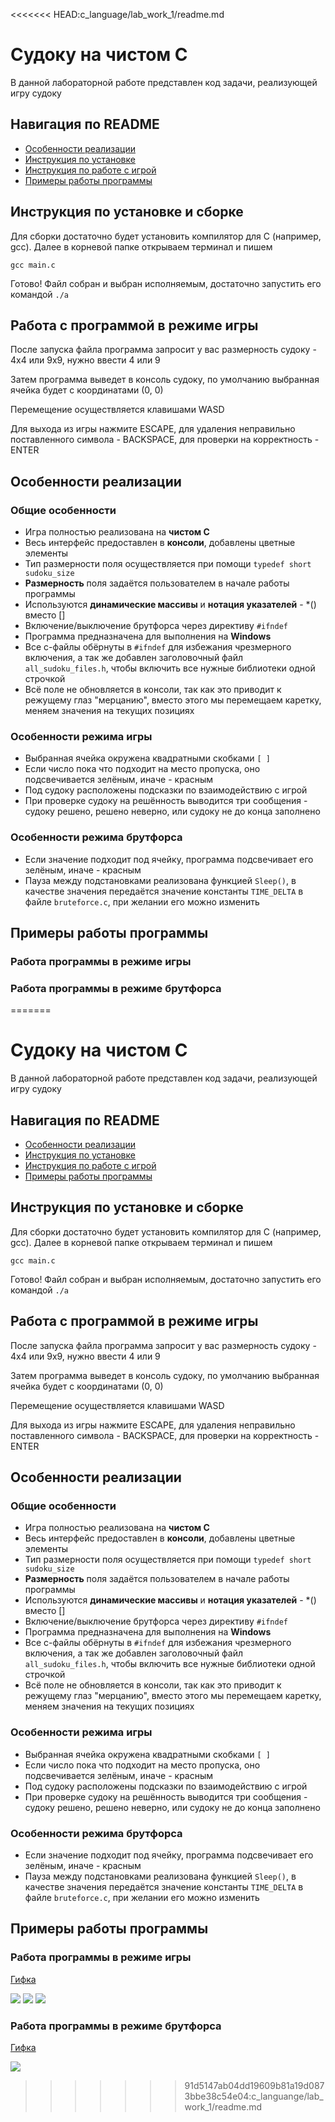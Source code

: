 <<<<<<< HEAD:c_language/lab_work_1/readme.md
# Судоку на чистом C
В данной лабораторной работе представлен код задачи, реализующей игру судоку
## Навигация по README
- [Особенности реализации](#особенности-реализации)
- [Инструкция по установке](#инструкция-по-установке-и-сборке)
- [Инструкция по работе с игрой](#работа-с-программой-в-режиме-игры)
- [Примеры работы программы](#примеры-работы-программы)
## Инструкция по установке и сборке
Для сборки достаточно будет установить компилятор для C (например, gcc). Далее в корневой папке открываем терминал и пишем
```
gcc main.c
```
Готово! Файл собран и выбран исполняемым, достаточно запустить его командой `./a`
## Работа с программой в режиме игры
После запуска файла программа запросит у вас размерность судоку - 4х4 или 9х9, нужно ввести 4 или 9

Затем программа выведет в консоль судоку, по умолчанию выбранная ячейка будет с координатами (0, 0)

Перемещение осуществляется клавишами WASD

Для выхода из игры нажмите ESCAPE, для удаления неправильно поставленного символа - BACKSPACE, для проверки на корректность - ENTER

## Особенности реализации
### Общие особенности
- Игра полностью реализована на **чистом C**
- Весь интерфейс предоставлен в **консоли**, добавлены цветные элементы
- Тип размерности поля осуществляется при помощи `typedef short sudoku_size`
- **Размерность** поля задаётся пользователем в начале работы программы
- Используются **динамические массивы** и **нотация указателей** - *() вместо []
- Включение/выключение брутфорса через директиву `#ifndef`
- Программа предназначена для выполнения на **Windows**
- Все с-файлы обёрнуты в `#ifndef` для избежания чрезмерного включения, а так же добавлен заголовочный файл `all_sudoku_files.h`, чтобы включить все нужные библиотеки одной строчкой
- Всё поле не обновляется в консоли, так как это приводит к режущему глаз "мерцанию", вместо этого мы перемещаем каретку, меняем значения на текущих позициях

### Особенности режима игры
- Выбранная ячейка окружена квадратными скобками `[ ]`
- Если число пока что подходит на место пропуска, оно подсвечивается зелёным, иначе - красным
- Под судоку расположены подсказки по взаимодействию с игрой
- При проверке судоку на решённость выводится три сообщения - судоку решено, решено неверно, или судоку не до конца заполнено


### Особенности режима брутфорса
- Если значение подходит под ячейку, программа подсвечивает его зелёным, иначе - красным
- Пауза между подстановками реализована функцией `Sleep()`, в качестве значения передаётся значение константы `TIME_DELTA` в файле `bruteforce.c`, при желании его можно изменить

## Примеры работы программы
### Работа программы в режиме игры

### Работа программы в режиме брутфорса
=======
# Судоку на чистом C
В данной лабораторной работе представлен код задачи, реализующей игру судоку
## Навигация по README
- [Особенности реализации](#особенности-реализации)
- [Инструкция по установке](#инструкция-по-установке-и-сборке)
- [Инструкция по работе с игрой](#работа-с-программой-в-режиме-игры)
- [Примеры работы программы](#примеры-работы-программы)
## Инструкция по установке и сборке
Для сборки достаточно будет установить компилятор для C (например, gcc). Далее в корневой папке открываем терминал и пишем
```
gcc main.c
```
Готово! Файл собран и выбран исполняемым, достаточно запустить его командой `./a`
## Работа с программой в режиме игры
После запуска файла программа запросит у вас размерность судоку - 4х4 или 9х9, нужно ввести 4 или 9

Затем программа выведет в консоль судоку, по умолчанию выбранная ячейка будет с координатами (0, 0)

Перемещение осуществляется клавишами WASD

Для выхода из игры нажмите ESCAPE, для удаления неправильно поставленного символа - BACKSPACE, для проверки на корректность - ENTER

## Особенности реализации
### Общие особенности
- Игра полностью реализована на **чистом C**
- Весь интерфейс предоставлен в **консоли**, добавлены цветные элементы
- Тип размерности поля осуществляется при помощи `typedef short sudoku_size`
- **Размерность** поля задаётся пользователем в начале работы программы
- Используются **динамические массивы** и **нотация указателей** - *() вместо []
- Включение/выключение брутфорса через директиву `#ifndef`
- Программа предназначена для выполнения на **Windows**
- Все с-файлы обёрнуты в `#ifndef` для избежания чрезмерного включения, а так же добавлен заголовочный файл `all_sudoku_files.h`, чтобы включить все нужные библиотеки одной строчкой
- Всё поле не обновляется в консоли, так как это приводит к режущему глаз "мерцанию", вместо этого мы перемещаем каретку, меняем значения на текущих позициях

### Особенности режима игры
- Выбранная ячейка окружена квадратными скобками `[ ]`
- Если число пока что подходит на место пропуска, оно подсвечивается зелёным, иначе - красным
- Под судоку расположены подсказки по взаимодействию с игрой
- При проверке судоку на решённость выводится три сообщения - судоку решено, решено неверно, или судоку не до конца заполнено


### Особенности режима брутфорса
- Если значение подходит под ячейку, программа подсвечивает его зелёным, иначе - красным
- Пауза между подстановками реализована функцией `Sleep()`, в качестве значения передаётся значение константы `TIME_DELTA` в файле `bruteforce.c`, при желании его можно изменить

## Примеры работы программы
### Работа программы в режиме игры
[Гифка](./data/user.gif)

![](./data/user_1.png) ![](./data/user_2.png)
![](./data/user_3.png) 
### Работа программы в режиме брутфорса
[Гифка](./data/bruteforce.gif)

![](./data/bruteforce.png) 
>>>>>>> 91d5147ab04dd19609b81a19d0873bbe38c54e04:c_languange/lab_work_1/readme.md
